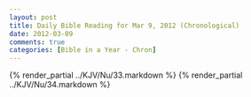 ```yaml
---
layout: post
title: Daily Bible Reading for Mar 9, 2012 (Chronological)
date: 2012-03-09
comments: true
categories: [Bible in a Year - Chron]
---
```

{% render_partial ../KJV/Nu/33.markdown %}
{% render_partial ../KJV/Nu/34.markdown %}

